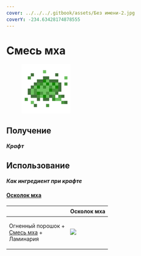 ```yaml
---
cover: ../../../.gitbook/assets/Без имени-2.jpg
coverY: -234.63428174878555
---
```


# Смесь мха

<figure><img src="../../../.gitbook/assets/moss_blend_128.png" alt=""><figcaption></figcaption></figure>

## Получение

#### _Крафт_
## Использование

#### _Как ингредиент при крафте_

#### [Осколок мха](moss_shard.md)

| ㅤ                                                                                 |  Осколок мха                                  |
| --------------------------------------------------------------------------------- | --------------------------------------------- |
| <p>Огненный порошок +<br><a href="moss_blend.md">Смесь мха</a> +<br>Ламинария</p> | ![](../../../.gitbook/assets/moss\_shard.png) |

